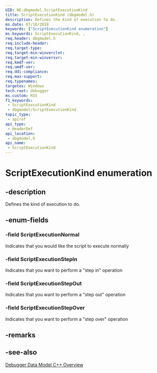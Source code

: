 ```yaml
---
UID: NE:dbgmodel.ScriptExecutionKind
title: ScriptExecutionKind (dbgmodel.h)
description: Defines the kind of execution to do.
ms.date: 07/16/2018
keywords: ["ScriptExecutionKind enumeration"]
ms.keywords: ScriptExecutionKind, ,
req.header: dbgmodel.h
req.include-header: 
req.target-type: 
req.target-min-winverclnt: 
req.target-min-winversvr: 
req.kmdf-ver: 
req.umdf-ver: 
req.ddi-compliance: 
req.max-support: 
req.typenames: 
targetos: Windows
tech.root: debugger
ms.custom: RS5
f1_keywords:
 - ScriptExecutionKind
 - dbgmodel/ScriptExecutionKind
topic_type:
 - apiref
api_type:
 - HeaderDef
api_location:
 - dbgmodel.h
api_name:
 - ScriptExecutionKind
---
```


# ScriptExecutionKind enumeration


## -description

Defines the kind of execution to do.

## -enum-fields

### -field ScriptExecutionNormal 

Indicates that you would like the script to execute normally

### -field ScriptExecutionStepIn 

Indicates that you want to perform a "step in" operation

### -field ScriptExecutionStepOut 

Indicates that you want to perform a "step out" operation

### -field ScriptExecutionStepOver 

Indicates that you want to perform a "step over" operation

## -remarks

## -see-also

[Debugger Data Model C++ Overview](/windows-hardware/drivers/debugger/data-model-cpp-overview)
